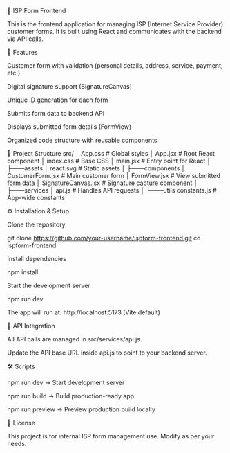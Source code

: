 📌 ISP Form Frontend

This is the frontend application for managing ISP (Internet Service Provider) customer forms.
It is built using React and communicates with the backend via API calls.

🚀 Features

Customer form with validation (personal details, address, service, payment, etc.)

Digital signature support (SignatureCanvas)

Unique ID generation for each form

Submits form data to backend API

Displays submitted form details (FormView)

Organized code structure with reusable components

📂 Project Structure
src/
│   App.css              # Global styles
│   App.jsx              # Root React component
│   index.css            # Base CSS
│   main.jsx             # Entry point for React
│
├───assets
│       react.svg        # Static assets
│
├───components
│       CustomerForm.jsx     # Main customer form
│       FormView.jsx         # View submitted form data
│       SignatureCanvas.jsx  # Signature capture component
│
├───services
│       api.js           # Handles API requests
│
└───utils
        constants.js     # App-wide constants

⚙️ Installation & Setup

Clone the repository

git clone https://github.com/your-username/ispform-frontend.git
cd ispform-frontend


Install dependencies

npm install


Start the development server

npm run dev


The app will run at: http://localhost:5173
 (Vite default)

🔌 API Integration

All API calls are managed in src/services/api.js.

Update the API base URL inside api.js to point to your backend server.

🛠️ Scripts

npm run dev → Start development server

npm run build → Build production-ready app

npm run preview → Preview production build locally

📜 License

This project is for internal ISP form management use. Modify as per your needs.